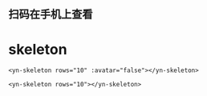 <demo-mobile location="https://ui.dullar.xyz/earth/#/skeleton"></demo-mobile>
## 扫码在手机上查看
<cli-qrcode name="skeleton"></cli-qrcode>
# skeleton

```vue
<yn-skeleton rows="10" :avatar="false"></yn-skeleton>
```

```vue
<yn-skeleton rows="10"></yn-skeleton>
```